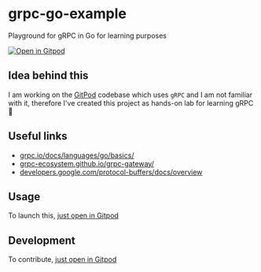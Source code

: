 # grpc-go-example 

Playground for gRPC in Go for learning purposes

[![Open in Gitpod](https://gitpod.io/button/open-in-gitpod.svg)](https://gitpod.io/#https://github.com/andreafalzetti/grpc-go-example)

## Idea behind this

I am working on the [GitPod](https://wwwgitpod.io/) codebase which uses `gRPC` and I am not familiar with it, therefore I've created this project as hands-on lab for learning gRPC 🧪

## Useful links

- [grpc.io/docs/languages/go/basics/](https://grpc.io/docs/languages/go/basics/)
- [grpc-ecosystem.github.io/grpc-gateway/](https://grpc-ecosystem.github.io/grpc-gateway/)
- [developers.google.com/protocol-buffers/docs/overview](https://developers.google.com/protocol-buffers/docs/overview)

## Usage

To launch this, [just open in Gitpod]((https://gitpod.io/#https://github.com/andreafalzetti/grpc-go-example))

## Development

To contribute, [just open in Gitpod]((https://gitpod.io/#https://github.com/andreafalzetti/grpc-go-example))
